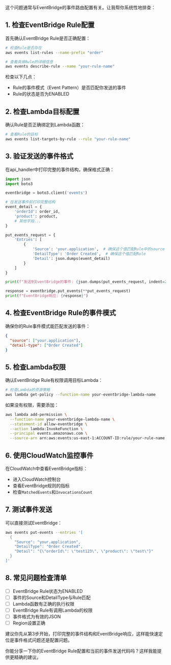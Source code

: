  这个问题通常与EventBridge的事件路由配置有关。让我帮你系统性地排查：

## 1. 检查EventBridge Rule配置

首先确认EventBridge Rule是否正确配置：

```bash
# 检查Rule是否存在
aws events list-rules --name-prefix "order"

# 查看具体Rule的详细信息
aws events describe-rule --name "your-rule-name"
```

检查以下几点：
- Rule的事件模式（Event Pattern）是否匹配你发送的事件
- Rule的状态是否为ENABLED

## 2. 检查Lambda目标配置

确认Rule是否正确绑定到Lambda函数：

```bash
# 查看Rule的目标
aws events list-targets-by-rule --rule "your-rule-name"
```

## 3. 验证发送的事件格式

在api_handler中打印完整的事件结构，确保格式正确：

```python
import json
import boto3

eventbridge = boto3.client('events')

# 在发送事件前打印完整结构
event_detail = {
    'orderId': order_id,
    'product': product,
    # 其他字段...
}

put_events_request = {
    'Entries': [
        {
            'Source': 'your.application',  # 确保这个值匹配Rule中的source
            'DetailType': 'Order Created',  # 确保这个值匹配Rule
            'Detail': json.dumps(event_detail)
        }
    ]
}

print(f"发送到EventBridge的事件: {json.dumps(put_events_request, indent=2)}")

response = eventbridge.put_events(**put_events_request)
print(f"EventBridge响应: {response}")
```

## 4. 检查EventBridge Rule的事件模式

确保你的Rule事件模式能匹配发送的事件：

```json
{
  "source": ["your.application"],
  "detail-type": ["Order Created"]
}
```

## 5. 检查Lambda权限

确认EventBridge Rule有权限调用目标Lambda：

```bash
# 检查Lambda的资源策略
aws lambda get-policy --function-name your-eventbridge-lambda-name
```

如果没有权限，需要添加：

```bash
aws lambda add-permission \
  --function-name your-eventbridge-lambda-name \
  --statement-id allow-eventbridge \
  --action lambda:InvokeFunction \
  --principal events.amazonaws.com \
  --source-arn arn:aws:events:us-east-1:ACCOUNT-ID:rule/your-rule-name
```

## 6. 使用CloudWatch监控事件

在CloudWatch中查看EventBridge指标：
- 进入CloudWatch控制台
- 查看EventBridge规则的指标
- 检查`MatchedEvents`和`InvocationsCount`

## 7. 测试事件发送

可以直接测试EventBridge：

```bash
aws events put-events --entries '[
  {
    "Source": "your.application",
    "DetailType": "Order Created",
    "Detail": "{\"orderId\": \"test123\", \"product\": \"test\"}"
  }
]'
```

## 8. 常见问题检查清单

- [ ] EventBridge Rule状态为ENABLED
- [ ] 事件的Source和DetailType与Rule匹配
- [ ] Lambda函数有正确的执行权限
- [ ] EventBridge Rule有调用Lambda的权限
- [ ] 事件格式为有效的JSON
- [ ] Region设置正确

建议你先从第3步开始，打印完整的事件结构和EventBridge响应，这样能快速定位是事件格式问题还是配置问题。

你能分享一下你的EventBridge Rule配置和当前的事件发送代码吗？这样我能提供更精确的建议。